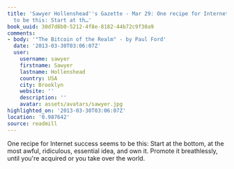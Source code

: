 ```yaml
---
title: 'Sawyer Hollenshead''s Gazette - Mar 29: One recipe for Internet success seems
  to be this: Start at th…'
book_uuid: 30d7d8b0-5212-4f8e-8182-44b72c9f30a9
comments:
- body: '"The Bitcoin of the Realm" - by Paul Ford'
  date: '2013-03-30T03:06:07Z'
  user:
    username: sawyer
    firstname: Sawyer
    lastname: Hollenshead
    country: USA
    city: Brooklyn
    website: ''
    description: ''
    avatar: assets/avatars/sawyer.jpg
highlighted_on: '2013-03-30T03:06:07Z'
location: '0.987642'
source: readmill
---
```


One recipe for Internet success seems to be this: Start at the bottom, at the most awful, ridiculous, essential idea, and own it. Promote it breathlessly, until you're acquired or you take over the world.